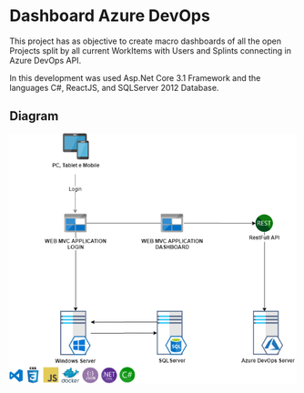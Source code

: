 # Dashboard Azure DevOps
This project has as objective to create macro dashboards of all the open Projects split by all current WorkItems with Users and Splints connecting in Azure DevOps API.

In this development was used Asp.Net Core 3.1 Framework and the languages C#, ReactJS, and SQLServer 2012 Database.

## Diagram
![alt text](https://raw.githubusercontent.com/xjaox/Dashboard-Azure-DevOps/master/Docs/Diagrams/ArchitectureDiagram.png)

